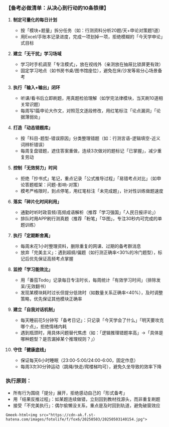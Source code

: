 <!-- ##{"timestamp":1746190800}## -->
### 【备考必做清单：从决心到行动的10条铁律】  
1. **制定可量化的每日计划**  
   - 按「模块+题量」拆分任务（如：行测资料分析20题/天+申论对策题1道）  
   - 用Excel/手账本记录进度，完成一项划掉一项，拒绝模糊的「今天学申论」式目标  

2. **建立「无干扰」学习场域**  
   - 学习时手机调至「专注模式」，放在视线外（亲测放在抽屉比锁屏更有效）  
   - 固定学习地点（如书房书桌/图书馆座位），避免在床/沙发等易分心场景备考  

3. **执行「输入+输出」闭环**  
   - 听课/看书后立即刷题，用真题检验理解（如学完法律模块，当天刷10道相关常识题）  
   - 每周写1篇申论大作文，对照范文逐段修改，用红笔标注「论点漏洞」「论据薄弱处」  

4. **打造「动态错题库」**  
   - 按「科目-题型-错误原因」分类整理错题（如：行测言语-逻辑填空-近义词辨析错误）  
   - 每周复盘错题，遮住答案重做，连续3次做对的题标记「已掌握」，减少重复劳动  

5. **控制「无效努力」时间**  
   - 拒绝「抄书式」笔记，重点记录「公式推导过程」「易错考点对比」（如申论答题框架：问题-影响-对策）  
   - 模考严格限时，到点停笔，用红笔标注「未完成题」，针对性训练做题速度  

6. **落实「碎片化时间利用」**  
   - 通勤时听时政音频/高频成语解析（推荐「学习强国」「人民日报评论」）  
   - 排队时用APP刷行测真题（推荐「粉笔」「华图」，专注30秒内可完成的单题训练）  

7. **执行「定期断舍离」**  
   - 每周末花1小时整理资料，删除重复的网课、过期的备考群消息  
   - 放弃「完美主义」：遇到超纲/偏题（如行测正确率<30%的冷门题型），标记后优先保证高频考点掌握  

8. **监控「学习能效比」**  
   - 用「番茄Todo」记录每日专注时长，每周统计「有效学习时间」（排除发呆/无效翻书）  
   - 发现某模块耗时过长但提分低效时（如数量关系正确率<40%），及时调整策略，优先保证其他模块正确率  

9. **建立「自我对话机制」**  
   - 每天睡前花5分钟写「备考日记」：只记录「今天学会了什么」「明天要攻克哪个点」，拒绝情绪内耗  
   - 遇到瓶颈时，用具体问题替代焦虑（如：「逻辑推理错题率高」→「具体是哪种题型？是否漏掉某个推理规则？」）  

10. **守住「健康底线」**  
    - 保证每天6小时睡眠（23:00-5:00/24:00-6:00，固定作息）  
    - 每周3次30分钟运动（跳绳/快走/爬楼梯均可），避免久坐导致的效率下降  

### 执行原则：  
- 所有行为围绕「提分」展开，拒绝感动自己的「形式备考」  
- 用「结果反推过程」：如某题连续做错，立刻回到教材找源头，而非重复刷题  
- 接受「不完美执行」：偶尔偷懒没关系，重点是及时回到轨道，避免破窗效应  

`Gmeek-html<img src="https://cdn-ak.f.st-hatena.com/images/fotolife/f/fox6/20250503/20250503140154.jpg">`